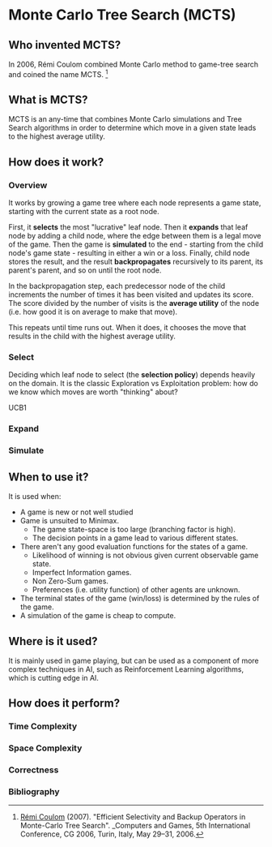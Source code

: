 # Monte Carlo Tree Search (MCTS)
## Who invented MCTS?
In 2006, Rémi Coulom combined Monte Carlo method to game-tree search and coined the name MCTS. [^1]

## What is MCTS?
MCTS is an any-time that combines Monte Carlo simulations and Tree Search algorithms in order to determine which move in a given state leads to the highest average utility.

## How does it work?
### Overview
It works by growing a game tree where each node represents a game state, starting with the current state as a root node. 

First, it **selects** the most "lucrative" leaf node. Then it **expands** that leaf node by adding a child node, where the edge between them is a legal move of the game. Then the game is **simulated** to the end - starting from the child node's game state - resulting in either a win or a loss. Finally, child node stores the result, and the result **backpropagates** recursively to its parent, its parent's parent, and so on until the root node.

In the backpropagation step, each predecessor node of the child increments the number of times it has been visited and updates its score. The score divided by the number of visits is the **average utility** of the node (i.e. how good it is on average to make that move).

This repeats until time runs out. When it does, it chooses the move that results in the child with the highest average utility.

### Select
Deciding which leaf node to select (the **selection policy**) depends heavily on the domain. It is the classic Exploration vs Exploitation problem: how do we know which moves are worth "thinking" about?

UCB1
### Expand
### Simulate
## When to use it?
It is used when:
- A game is new or not well studied
- Game is unsuited to Minimax.
    - The game state-space is too large (branching factor is high).
    - The decision points in a game lead to various different states.
- There aren't any good evaluation functions for the states of a game.
    -   Likelihood of winning is not obvious given current observable game state.
    -   Imperfect Information games.
    -   Non Zero-Sum games.
    -   Preferences (i.e. utility function) of other agents are unknown.
-   The terminal states of the game (win/loss) is determined by the rules of the game.
-   A simulation of the game is cheap to compute.

## Where is it used?
It is mainly used in game playing, but can be used as a component of more complex techniques in AI, such as Reinforcement Learning algorithms, which is cutting edge in AI.

## How does it perform?
### Time Complexity
### Space Complexity
### Correctness

### Bibliography
[^1]: [Rémi Coulom](https://en.wikipedia.org/wiki/R%C2%A9mi_Coulom) (2007). "Efficient Selectivity and Backup Operators in Monte-Carlo Tree Search". _Computers and Games, 5th International Conference, CG 2006, Turin, Italy, May 29–31, 2006.
